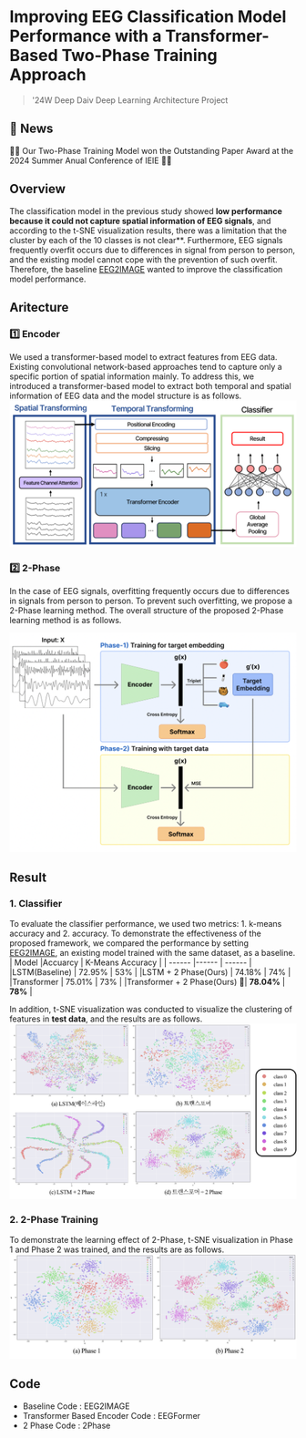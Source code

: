 # Improving EEG Classification Model Performance with a Transformer-Based Two-Phase Training Approach
> '24W Deep Daiv Deep Learning Architecture Project

## :star2: News
:tada::tada: Our Two-Phase Training Model won the Outstanding Paper Award at the 2024 Summer Anual Conference of IEIE :tada::tada:
## Overview
The classification model in the previous study showed **low performance because it could not capture spatial information of EEG signals**, and according to the t-SNE visualization results, there was a limitation that the cluster by each of the 10 classes is not clear**. Furthermore, EEG signals frequently overfit occurs due to differences in signal from person to person, and the existing model cannot cope with the prevention of such overfit. Therefore, the baseline [EEG2IMAGE](https://github.com/prajwalsingh/EEG2Image) wanted to improve the classification model performance.

## Aritecture
### :one: Encoder
We used a transformer-based model to extract features from EEG data. Existing convolutional network-based approaches tend to capture only a specific portion of spatial information mainly. To address this, we introduced a transformer-based model to extract both temporal and spatial information of EEG data and the model structure is as follows.
<img src="./docs/Encoder_archiecture.png">


### :two: 2-Phase
In the case of EEG signals, overfitting frequently occurs due to differences in signals from person to person. To prevent such overfitting, we propose a 2-Phase learning method. The overall structure of the proposed 2-Phase learning method is as follows.

<img src="./docs/2Phase_architecture_1.png">

## Result
### 1. Classifier 
To evaluate the classifier performance, we used two metrics: 1. k-means accuracy and 2. accuracy. To demonstrate the effectiveness of the proposed framework, we compared the performance by setting [EEG2IMAGE](https://github.com/prajwalsingh/EEG2Image), an existing model trained with the same dataset, as a baseline.
| Model   |Accuarcy | K-Means Accuracy |
| ------ |------ | ------ |
|LSTM(Baseline) | 72.95% | 53% |
|LSTM + 2 Phase(Ours) | 74.18% | 74% |
|Transformer | 75.01% | 73% |
|Transformer + 2 Phase(Ours) :star2:| **78.04%** | **78%** |

In addition, t-SNE visualization was conducted to visualize the clustering of features in **test data**, and the results are as follows.
<img src="./docs/t-SNE_result1.png">

### 2. 2-Phase Training
To demonstrate the learning effect of 2-Phase, t-SNE visualization in Phase 1 and Phase 2 was trained, and the results are as follows.
<img src="./docs/t-SNE_2Phase_result.png">



## Code
- Baseline Code : EEG2IMAGE
- Transformer Based Encoder Code : EEGFormer
- 2 Phase Code : 2Phase
